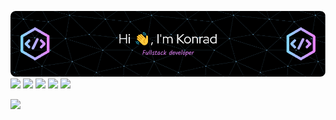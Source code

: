![Header](./github-header-image(3).png?raw=true)
<a href="https://www.linkedin.com/in/konrad-litwinowicz-51b41720b/"><img src="https://img.shields.io/badge/LinkedIn-0077B5?style=for-the-badge&logo=linkedin&logoColor=white" height=25></a>
<a href="https://www.discordapp.com/users/411153383420854282"><img src="https://img.shields.io/badge/Discord-7289DA?style=for-the-badge&logo=discord&logoColor=white" height=25></a>
<a href="https://www.duolingo.com/profile/KonradLitw1"><img src="https://img.shields.io/badge/Duolingo-58CC02?style=for-the-badge&logo=Duolingo&logoColor=white" height=25></a>
<a href="https://www.codingame.com/profile/8a7747c9fc1e05dbafa89b1eb01656826523035"><img src="https://img.shields.io/badge/CodinGame-F2BB13?style=for-the-badge&logo=codingame&logoColor=white" height=25></a>
<a href="https://www.codewars.com/users/Sendej7"><img src="https://img.shields.io/badge/Codewars-B1361E?style=for-the-badge&logo=Codewars&logoColor=white" height=25></a>
<!-- <a href="https://leetcode.com/Sendej7/"><img src="https://img.shields.io/badge/-LeetCode-FFA116?style=for-the-badge&logo=LeetCode&logoColor=black" height=25></a>-->
<a href="https://www.hackerrank.com/seenday7/"><img src="![image](https://user-images.githubusercontent.com/56590192/217535086-772457c7-014b-4f57-8dba-8fa692628be4.png)
" height=25></a>
<!--
**Sendej7/Sendej7** is a ✨ _special_ ✨ repository because its `README.md` (this file) appears on your GitHub profile.

Here are some ideas to get you started:

- 🔭 I’m currently working on ...
- 🌱 I’m currently learning ...
- 👯 I’m looking to collaborate on ...
- 🤔 I’m looking for help with ...
- 💬 Ask me about ...
- 📫 How to reach me: ...
- 😄 Pronouns: ...
- ⚡ Fun fact: ...
-->

